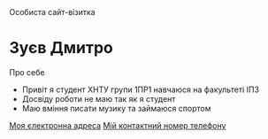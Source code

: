 <!DOCTYPE html>
<html lang="en">
<head>
  <meta charset="UTF-8">
  Особиста сайт-візитка
</head>
<body>
  <h1>Зуєв Дмитро</h1>
  <p>Про себе</p>
  <ul>
    <li>Привіт я студент ХНТУ групи 1ПР1 навчаюся на факультеті ІПЗ</li>
    <li>Досвіду роботи не маю так як я студент</li>
    <li>Маю вміння писати музику та займаюся спортом</li>
  </ul>
  <a href="eazyfrizi@gmail.com">Моя єлектронна адреса</a>
  <a href="+48989001079">Мій контактний номер телефону</a>
</body>
</html>
